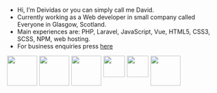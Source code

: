 - Hi, I’m Deividas or you can simply call me David.
- Currently working as a Web developer in small company called Everyone in Glasgow, Scotland.
- Main experiences are: PHP, Laravel, JavaScript, Vue, HTML5, CSS3, SCSS, NPM, web hosting.
- For business enquiries press <a href="mailto:deividas@dkarunos.com">here</a>

<div style="display:flex;gap:5px">
  <img style="width:70px" src="https://upload.wikimedia.org/wikipedia/commons/thumb/9/9a/Laravel.svg/1200px-Laravel.svg.png">
  <img style="width:70px" src="https://upload.wikimedia.org/wikipedia/commons/thumb/9/95/Vue.js_Logo_2.svg/1184px-Vue.js_Logo_2.svg.png">
  <img style="width:70px" src="https://upload.wikimedia.org/wikipedia/commons/thumb/2/27/PHP-logo.svg/1422px-PHP-logo.svg.png">
  <img style="width:50px" src="https://upload.wikimedia.org/wikipedia/commons/6/6a/JavaScript-logo.png" >
  <img style="width:50px" src="https://upload.wikimedia.org/wikipedia/commons/thumb/9/98/WordPress_blue_logo.svg/2048px-WordPress_blue_logo.svg.png" >
  <img style="width:70px" src="https://1000logos.net/wp-content/uploads/2020/08/MySQL-Logo.png" >
  
</div>
<!---
D-Karunos/D-Karunos is a ✨ special ✨ repository because its `README.md` (this file) appears on your GitHub profile.
You can click the Preview link to take a look at your changes.
--->
